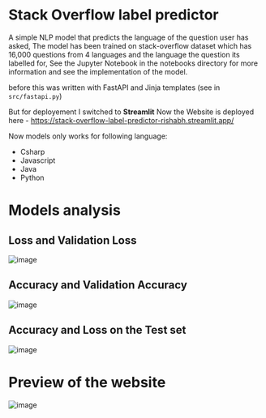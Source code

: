 # Stack Overflow label predictor

A simple NLP model that predicts the language of the question user has asked, The model has been trained on stack-overflow dataset which has 16,000 questions from 4 languages and the language the question its labelled for, See the Jupyter Notebook in the notebooks directory for more information and see the implementation of the model.

before this was written with FastAPI and Jinja templates (see in `src/fastapi.py`)

But for deployement I switched to **Streamlit** 
Now the Website is deployed here - https://stack-overflow-label-predictor-rishabh.streamlit.app/

Now models only works for following language:
- Csharp
- Javascript
- Java
- Python

# Models analysis

## Loss and Validation Loss

![image](https://github.com/Rishabh672003/stack-overflow-label-predictor/assets/53911515/b11fb448-58cc-46cc-9607-1df4dc030222)

## Accuracy and Validation Accuracy

![image](https://github.com/Rishabh672003/stack-overflow-label-predictor/assets/53911515/a41e6d9b-5007-4650-a03c-135ecbdc2f83)

## Accuracy and Loss on the Test set

![image](https://github.com/Rishabh672003/stack-overflow-label-predictor/assets/53911515/99e7f5f8-fa99-4282-8e4f-cd7f92546b96)


# Preview of the website

![image](https://github.com/Rishabh672003/stack-overflow-label-predictor/assets/53911515/1f8c91df-3f5d-44f4-9789-ec3bd0d205a9)
